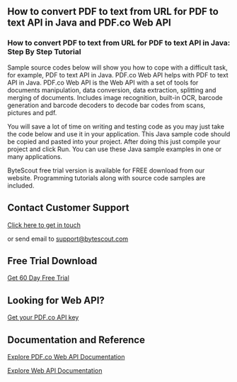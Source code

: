 ## How to convert PDF to text from URL for PDF to text API in Java and PDF.co Web API

### How to convert PDF to text from URL for PDF to text API in Java: Step By Step Tutorial

Sample source codes below will show you how to cope with a difficult task, for example, PDF to text API in Java. PDF.co Web API helps with PDF to text API in Java. PDF.co Web API is the Web API with a set of tools for documents manipulation, data conversion, data extraction, splitting and merging of documents. Includes image recognition, built-in OCR, barcode generation and barcode decoders to decode bar codes from scans, pictures and pdf.

You will save a lot of time on writing and testing code as you may just take the code below and use it in your application. This Java sample code should be copied and pasted into your project. After doing this just compile your project and click Run. You can use these Java sample examples in one or many applications.

ByteScout free trial version is available for FREE download from our website. Programming tutorials along with source code samples are included.

## Contact Customer Support

[Click here to get in touch](https://bytescout.zendesk.com/hc/en-us/requests/new?subject=PDF.co%20Web%20API%20Question)

or send email to [support@bytescout.com](mailto:support@bytescout.com?subject=PDF.co%20Web%20API%20Question) 

## Free Trial Download

[Get 60 Day Free Trial](https://bytescout.com/download/web-installer?utm_source=github-readme)

## Looking for Web API? 

[Get your PDF.co API key](https://pdf.co/documentation/api?utm_source=github-readme)

## Documentation and Reference

[Explore PDF.co Web API Documentation](https://bytescout.com/documentation/index.html?utm_source=github-readme)

[Explore Web API Documentation](https://pdf.co/documentation/api?utm_source=github-readme)